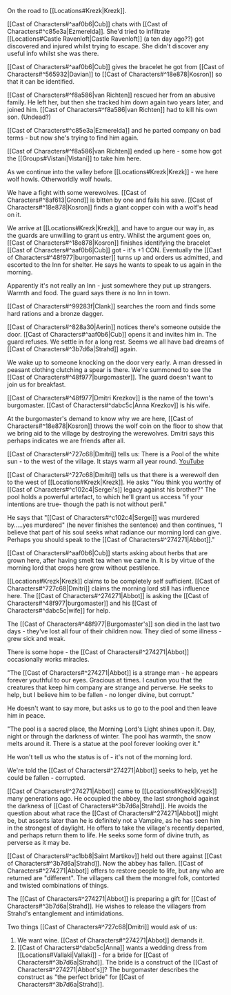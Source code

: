 On the road to [[Locations#Krezk|Krezk]].

[[Cast of Characters#^aaf0b6|Cub]] chats with [[Cast of Characters#^c85e3a|Ezmerelda]]. 
She'd tried to infiltrate [[Locations#Castle Ravenloft|Castle Ravenloft]] (a ten day ago??) got discovered and injured whilst trying to escape.
She didn't discover any useful info whilst she was there.

[[Cast of Characters#^aaf0b6|Cub]] gives the bracelet he got from [[Cast of Characters#^565932|Davian]] to [[Cast of Characters#^18e878|Kosron]] so that it can be identified.

[[Cast of Characters#^f8a586|van Richten]] rescued her from an abusive family.
He left her, but then she tracked him down again two years later, and joined him.
[[Cast of Characters#^f8a586|van Richten]] had to kill his own son. (Undead?)

[[Cast of Characters#^c85e3a|Ezmerelda]] and he parted company on bad terms - but now she's trying to find him again.

[[Cast of Characters#^f8a586|van Richten]] ended up here - some how got the [[Groups#Vistani|Vistani]] to take him here.

As we continue into the valley before [[Locations#Krezk|Krezk]] - we here wolf howls. Otherworldly wolf howls.

We have a fight with some werewolves. [[Cast of Characters#^8af613|Grond]] is bitten by one and fails his save.
[[Cast of Characters#^18e878|Kosron]] finds a giant copper coin with a wolf's head on it.

We arrive at [[Locations#Krezk|Krezk]], and have to argue our way in, as the guards are unwilling to grant us entry. Whilst the argument goes on, [[Cast of Characters#^18e878|Kosron]] finishes identifying the bracelet [[Cast of Characters#^aaf0b6|Cub]] got - it's +1 CON. Eventually the [[Cast of Characters#^48f977|burgomaster]] turns up and orders us admitted, and escorted to the Inn for shelter. He says he wants to speak to us again in the morning.

Apparently it's not really an Inn - just somewhere they put up strangers. Warmth and food. The guard says there _is_ no Inn in town.

[[Cast of Characters#^99283f|Clank]] searches the room and finds some hard rations and a bronze dagger.

[[Cast of Characters#^828a30|Aerin]] notices there's someone outside the door. [[Cast of Characters#^aaf0b6|Cub]] opens it and invites him in. The guard refuses.
We settle in for a long rest. Seems we all have bad dreams of [[Cast of Characters#^3b7d6a|Strahd]] again.

We wake up to someone knocking on the door very early. A man dressed in peasant clothing clutching a spear is there. We're summoned to see the [[Cast of Characters#^48f977|burgomaster]]. The guard doesn't want to join us for breakfast. 

[[Cast of Characters#^48f977|Dmitri Krezkov]] is the name of the town's burgomaster.
[[Cast of Characters#^dabc5c|Anna Krezkov]] is his wife.

At the burgomaster's demand to know why we are here, [[Cast of Characters#^18e878|Kosron]] throws the wolf coin on the floor to show that we bring aid to the village by destroying the werewolves. Dmitri says this perhaps indicates we are friends after all.

[[Cast of Characters#^727c68|Dmitri]] tells us:
There is a Pool of the white sun - to the west of the village. It stays warm all year round. 
[YouTube](https://youtu.be/gAvrRykjGGU?t=8666)
  

[[Cast of Characters#^727c68|Dmitri]] tells us that there is a werewolf den to the west of [[Locations#Krezk|Krezk]].
He asks "You think you worthy of [[Cast of Characters#^c102c4|Sergei's]] legacy against his brother?"
The pool holds a powerful artefact, to which he'll grant us access "if your intentions are true- though the path is not without peril."

He says that "[[Cast of Characters#^c102c4|Sergei]] was murdered by.....yes murdered" (he never finishes the sentence)
and then continues, "I believe that part of his soul seeks what radiance our morning lord can give. Perhaps you should speak to the [[Cast of Characters#^274271|Abbot]]."

[[Cast of Characters#^aaf0b6|Cub]] starts asking about herbs that are grown here, after having smelt tea when we came in.
It is by virtue of the morning lord that crops here grow without pestilence.

[[Locations#Krezk|Krezk]] claims to be completely self sufficient. [[Cast of Characters#^727c68|Dmitri]] claims the morning lord still has influence here. 
The [[Cast of Characters#^274271|Abbot]] is asking the [[Cast of Characters#^48f977|burgomaster]] and his [[Cast of Characters#^dabc5c|wife]] for help. 

The [[Cast of Characters#^48f977|Burgomaster's]] son died in the last two days - they've lost all four of their children now. They died of some illness - grew sick and weak. 

There is some hope - the [[Cast of Characters#^274271|Abbot]] occasionally works miracles.

"The [[Cast of Characters#^274271|Abbot]] is a strange man - he appears forever youthful to our eyes. Gracious at times.  I caution you that the creatures that keep him company are strange and perverse. He seeks to help, but I believe him to be fallen - no longer divine, but corrupt." 

He doesn't want to say more, but asks us to go to the pool and then leave him in peace.

"The pool is a sacred place, the Morning Lord's Light shines upon it. Day, night or through the darkness of winter. The pool has warmth, the snow melts around it. There is a statue at the pool forever looking over it."

He won't tell us who the status is of - it's not of the morning lord. 

We're told the [[Cast of Characters#^274271|Abbot]] seeks to help, yet he could be fallen - corrupted.

[[Cast of Characters#^274271|Abbot]] came to [[Locations#Krezk|Krezk]] many generations ago. He occupied the abbey, the last stronghold against the darkness of [[Cast of Characters#^3b7d6a|Strahd]]. He avoids the question about what race the [[Cast of Characters#^274271|Abbot]] might be, but asserts later than he is definitely not a Vampire, as he has seen him in the strongest of daylight. He offers to take the village's recently departed, and perhaps return them to life. He seeks some form of divine truth, as perverse as it may be. 

[[Cast of Characters#^ac1bb8|Saint Martikov]] held out there against [[Cast of Characters#^3b7d6a|Strahd]]. Now the abbey has fallen. [[Cast of Characters#^274271|Abbot]] offers to restore people to life, but any who are returned are "different".
The villagers call them the mongrel folk, contorted and twisted combinations of things. 

The [[Cast of Characters#^274271|Abbot]] is preparing a gift for [[Cast of Characters#^3b7d6a|Strahd]]. He wishes to release the villagers from Strahd's entanglement and intimidations.

Two things [[Cast of Characters#^727c68|Dmitri]] would ask of us:
1) We want wine. [[Cast of Characters#^274271|Abbot]] demands it.
2) [[Cast of Characters#^dabc5c|Anna]] wants a wedding dress from [[Locations#Vallaki|Vallaki]] - for a bride for [[Cast of Characters#^3b7d6a|Strahd]]. The bride is a construct of the [[Cast of Characters#^274271|Abbot's]]? The burgomaster describes the construct as "the perfect bride" for [[Cast of Characters#^3b7d6a|Strahd]].


